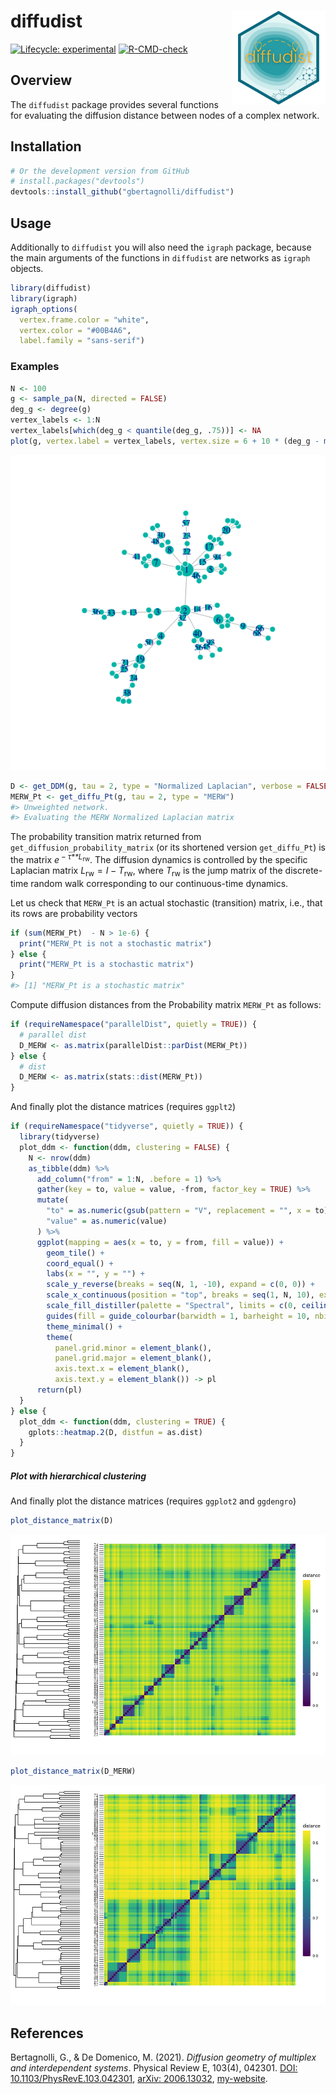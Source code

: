 
<!-- README.md is generated from README.Rmd. Please edit that file -->

# diffudist <img src="man/figures/diffudist.png" align="right" alt="" width="150"/>

<!-- badges: start -->

[![Lifecycle:
experimental](https://img.shields.io/badge/lifecycle-experimental-orange.svg)](https://lifecycle.r-lib.org/articles/stages.html#experimental)
[![R-CMD-check](https://github.com/gbertagnolli/diffudist/workflows/R-CMD-check/badge.svg)](https://github.com/gbertagnolli/diffudist/actions)
<!-- badges: end -->

## Overview

The `diffudist` package provides several functions for evaluating the
diffusion distance between nodes of a complex network.

## Installation

``` r
# Or the development version from GitHub
# install.packages("devtools")
devtools::install_github("gbertagnolli/diffudist")
```

## Usage

Additionally to `diffudist` you will also need the `igraph` package,
because the main arguments of the functions in `diffudist` are networks
as `igraph` objects.

``` r
library(diffudist)
library(igraph)
igraph_options(
  vertex.frame.color = "white",
  vertex.color = "#00B4A6",
  label.family = "sans-serif")
```

### Examples

``` r
N <- 100
g <- sample_pa(N, directed = FALSE)
deg_g <- degree(g)
vertex_labels <- 1:N
vertex_labels[which(deg_g < quantile(deg_g, .75))] <- NA
plot(g, vertex.label = vertex_labels, vertex.size = 6 + 10 * (deg_g - min(deg_g)) / max(deg_g))
```

![](man/figures/plot-g-1.png)<!-- -->

``` r
D <- get_DDM(g, tau = 2, type = "Normalized Laplacian", verbose = FALSE)
MERW_Pt <- get_diffu_Pt(g, tau = 2, type = "MERW")
#> Unweighted network.
#> Evaluating the MERW Normalized Laplacian matrix
```

The probability transition matrix returned from
`get_diffusion_probability_matrix` (or its shortened version
`get_diffu_Pt`) is the matrix *e*<sup> − *τ**L*<sub>rw</sub></sup>. The
diffusion dynamics is controlled by the specific Laplacian matrix
*L*<sub>rw</sub> = *I* − *T*<sub>rw</sub>, where *T*<sub>rw</sub> is the
jump matrix of the discrete-time random walk corresponding to our
continuous-time dynamics.

Let us check that `MERW_Pt` is an actual stochastic (transition) matrix,
i.e., that its rows are probability vectors

``` r
if (sum(MERW_Pt)  - N > 1e-6) {
  print("MERW_Pt is not a stochastic matrix")
} else {
  print("MERW_Pt is a stochastic matrix")
}
#> [1] "MERW_Pt is a stochastic matrix"
```

Compute diffusion distances from the Probability matrix `MERW_Pt` as
follows:

``` r
if (requireNamespace("parallelDist", quietly = TRUE)) {
  # parallel dist
  D_MERW <- as.matrix(parallelDist::parDist(MERW_Pt))
} else {
  # dist
  D_MERW <- as.matrix(stats::dist(MERW_Pt))
}
```

And finally plot the distance matrices (requires `ggplt2`)

``` r
if (requireNamespace("tidyverse", quietly = TRUE)) {
  library(tidyverse)
  plot_ddm <- function(ddm, clustering = FALSE) {
    N <- nrow(ddm)
    as_tibble(ddm) %>%
      add_column("from" = 1:N, .before = 1) %>%
      gather(key = to, value = value, -from, factor_key = TRUE) %>%
      mutate(
        "to" = as.numeric(gsub(pattern = "V", replacement = "", x = to)),
        "value" = as.numeric(value)
      ) %>%
      ggplot(mapping = aes(x = to, y = from, fill = value)) +
        geom_tile() +
        coord_equal() +
        labs(x = "", y = "") + 
        scale_y_reverse(breaks = seq(N, 1, -10), expand = c(0, 0)) +
        scale_x_continuous(position = "top", breaks = seq(1, N, 10), expand = c(0, 0)) +
        scale_fill_distiller(palette = "Spectral", limits = c(0, ceiling(max(ddm)))) + 
        guides(fill = guide_colourbar(barwidth = 1, barheight = 10, nbin = 100)) +
        theme_minimal() +
        theme(
          panel.grid.minor = element_blank(), 
          panel.grid.major = element_blank(), 
          axis.text.x = element_blank(),
          axis.text.y = element_blank()) -> pl
      return(pl)
  }
} else {
  plot_ddm <- function(ddm, clustering = TRUE) {
    gplots::heatmap.2(D, distfun = as.dist)
  }
}
```

##### Plot with hierarchical clustering

And finally plot the distance matrices (requires `ggplot2` and
`ggdengro`)

``` r
plot_distance_matrix(D)
```

![](man/figures/plot_CRW-1.png)<!-- -->

``` r
plot_distance_matrix(D_MERW)
```

![](man/figures/plot_MERW-1.png)<!-- -->

## References

Bertagnolli, G., & De Domenico, M. (2021). *Diffusion geometry of
multiplex and interdependent systems*. Physical Review E, 103(4),
042301. [DOI:
10.1103/PhysRevE.103.042301](https://doi.org/10.1103/PhysRevE.103.042301),
[arXiv: 2006.13032](https://arxiv.org/abs/2006.13032),
[my-website](https://gbertagnolli.github.io/publication/ml-diffusion/).
